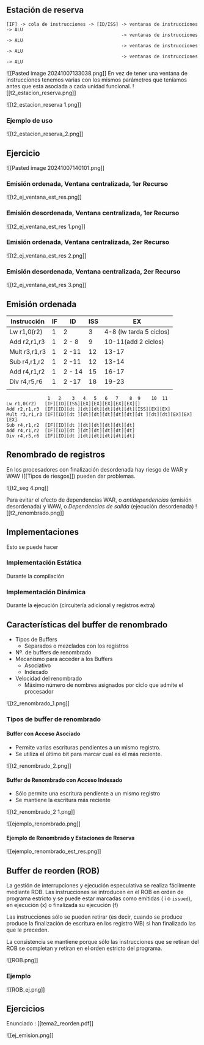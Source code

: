 ## Estación de reserva

```
[IF] -> cola de instrucciones -> [ID/ISS] -> ventanas de instrucciones -> ALU
										  -> ventanas de instrucciones -> ALU
										  -> ventanas de instrucciones -> ALU
										  -> ventanas de instrucciones -> ALU
```

![[Pasted image 20241007133038.png]]
En vez de tener una ventana de instrucciones tenemos varias con los mismos parámetros que teníamos antes que esta asociada a cada unidad funcional.
![[t2_estacion_reserva.png]]

![[t2_estacion_reserva 1.png]]

### Ejemplo de uso 

![[t2_estacion_reserva_2.png]]
## Ejercicio

![[Pasted image 20241007140101.png]]

### Emisión ordenada, Ventana centralizada, 1er Recurso 
![[t2_ej_ventana_est_res.png]]


### Emisión desordenada, Ventana centralizada, 1er Recurso 

![[t2_ej_ventana_est_res 1.png]]

### Emisión ordenada, Ventana centralizada, 2er Recurso 

![[t2_ej_ventana_est_res 2.png]]

### Emisión desordenada, Ventana centralizada, 2er Recurso 

![[t2_ej_ventana_est_res 3.png]]

## Emisión ordenada

| Instrucción   | IF  | ID     | ISS | EX                      |
| ------------- | --- | ------ | --- | ----------------------- |
| Lw r1,0(r2)   | 1   | 2      | 3   | 4-8 (lw tarda 5 ciclos) |
| Add r2,r1,r3  | 1   | 2 - 8  | 9   | 10-11(add 2 ciclos)     |
| Mult r3,r1,r3 | 1   | 2 -11  | 12  | 13-17                   |
| Sub r4,r1,r2  | 1   | 2 -11  | 12  | 13-14                   |
| Add r4,r1,r2  | 1   | 2 - 14 | 15  | 16-17                   |
| Div r4,r5,r6  | 1   | 2 -17  | 18  | 19-23                   |
|               |     |        |     |                         |

```
			   1   2    3   4   5   6   7    8  9    10  11
Lw r1,0(r2)   [IF][ID][ISS][EX][EX][EX][EX][EX][]
Add r2,r1,r3  [IF][ID][dt ][dt][dt][dt][dt][dt][ISS][EX][EX]
Mult r3,r1,r3 [IF][ID][dt ][dt][dt][dt][dt][dt][dt ][dt][dt][EX][EX][EX]
Sub r4,r1,r2  [IF][ID][dt ][dt][dt][dt][dt][dt]
Add r4,r1,r2  [IF][ID][dt ][dt][dt][dt][dt][dt]
Div r4,r5,r6  [IF][ID][dt ][dt][dt][dt][dt][dt]

```

## Renombrado de registros

En los procesadores con finalización desordenada hay riesgo de WAR y WAW ([[Tipos de riesgos]]) pueden dar problemas.

![[t2_seg 4.png]]

Para evitar el efecto de dependencias WAR, o *antidependencias* (emisión desordenada) y WAW, o *Dependencias de salida* (ejecución desordenada)
![[t2_renombrado.png]]

## Implementaciones 

Esto se puede hacer

### Implementación Estática 

Durante la compilación

### Implementación Dinámica 

Durante la ejecución (circuitería adicional y registros extra)

## Características del buffer de renombrado

- Tipos de Buffers
	- Separados o mezclados con los registros
- Nº. de buffers de renombrado
- Mecanismo para acceder a los Buffers
	- Asociativo
	- Indexado
- Velocidad del renombrado
	- Máximo número de nombres asignados por ciclo que admite el procesador

![[t2_renombrado_1.png]]

### Tipos de buffer de renombrado

#### Buffer con Acceso Asociado

- Permite varias escrituras pendientes a un mismo registro.
- Se utiliza el último bit para marcar cual es el más reciente.

![[t2_renombrado_2.png]]

#### Buffer de Renombrado con Acceso Indexado

- Sólo permite una escritura pendiente a un mismo registro
- Se mantiene la escritura más reciente

![[t2_renombrado_2 1.png]]


![[ejemplo_renombrado.png]]


#### Ejemplo de Renombrado y Estaciones de Reserva
![[ejemplo_renombrado_est_res.png]]

## Buffer de reorden (ROB)

La gestión de interrupciones y ejecución especulativa se realiza fácilmente mediante ROB.
Las instrucciones se introducen en el ROB en orden de programa estricto y se puede estar marcadas como emitidas ( i o `issued`), en ejecución (x) o finalizada su ejecución (f)

Las instrucciones sólo se pueden retirar (es decir, cuando se produce produce la finalización de escritura en los registro WB) si han finalizado las que le preceden.

La consistencia se mantiene porque sólo las instrucciones que se retiran del ROB se completan y retiran en el orden estricto del programa.

![[ROB.png]]

### Ejemplo

![[ROB_ej.png]]


## Ejercicios 
Enunciado : [[tema2_reorden.pdf]] 

![[ej_emision.png]]